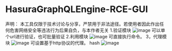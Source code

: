 # HasuraGraphQLEngine-RCE-GUI
声明：
本工具仅限于技术讨论与分享，严禁用于非法途径。若使用者因此作出任何危害网络安全等违法行为后果自负，与本作者无关
1.验证模块
![image](https://github.com/asdaweee/HasuraGraphQLEngine-RCE-GUI/assets/139205627/fbf715bf-7d22-4e71-b199-2a9aa0378780)
可以单个url进行验证，也可批量验证
2.利用模块
![image](https://github.com/asdaweee/HasuraGraphQLEngine-RCE-GUI/assets/139205627/4687557f-fdd5-4ba5-a6a9-3657fdb147ac)
可直接执行命令。
3，代理模块
![image](https://github.com/asdaweee/HasuraGraphQLEngine-RCE-GUI/assets/139205627/f9303b63-f096-45c2-a6f5-1d63bcb52d11)
可设置基于http协议的代理。
hash
![image](https://github.com/asdaweee/HasuraGraphQLEngine-RCE-GUI/assets/139205627/104421db-d8a4-473e-a497-80aba7bb116e)


